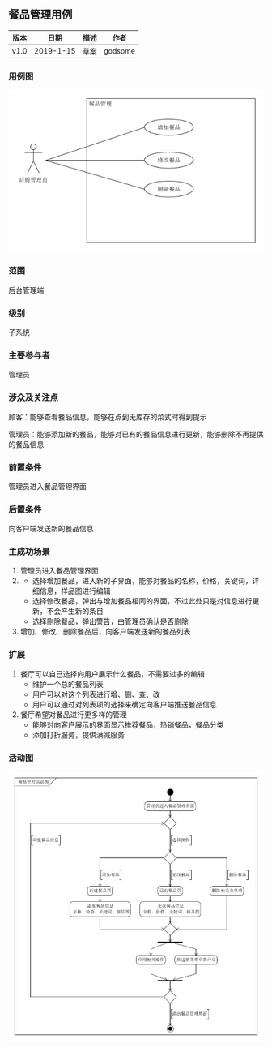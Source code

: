 ## 餐品管理用例

| 版本 |   日期    | 描述 |  作者   |
| :--: | :-------: | :--: | :-----: |
| v1.0 | 2019-1-15 | 草案 | godsome |

### 用例图

![](./餐品管理用例图.jpg)

### 范围

后台管理端

### 级别

子系统

### 主要参与者

管理员

### 涉众及关注点

顾客：能够查看餐品信息，能够在点到无库存的菜式时得到提示

管理员：能够添加新的餐品，能够对已有的餐品信息进行更新，能够删除不再提供的餐品信息

### 前置条件

管理员进入餐品管理界面

### 后置条件

向客户端发送新的餐品信息

### 主成功场景

1. 管理员进入餐品管理界面
2. - 选择增加餐品，进入新的子界面，能够对餐品的名称，价格，关键词，详细信息，样品图进行编辑
   - 选择修改餐品，弹出与增加餐品相同的界面，不过此处只是对信息进行更新，不会产生新的条目
   - 选择删除餐品，弹出警告，由管理员确认是否删除
3. 增加、修改、删除餐品后，向客户端发送新的餐品列表

### 扩展

1. 餐厅可以自己选择向用户展示什么餐品，不需要过多的编辑
   - 维护一个总的餐品列表
   - 用户可以对这个列表进行增、删、查、改
   - 用户可以通过对列表项的选择来确定向客户端推送餐品信息
2. 餐厅希望对餐品进行更多样的管理
   - 能够对向客户展示的界面显示推荐餐品，热销餐品，餐品分类
   - 添加打折服务，提供满减服务

### 活动图

![](./餐品管理活动图.jpg)